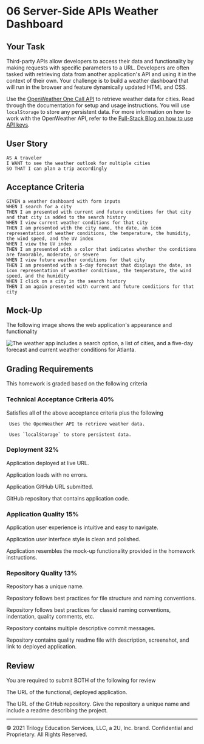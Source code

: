 # 06 Server-Side APIs Weather Dashboard

## Your Task

Third-party APIs allow developers to access their data and functionality by making requests with specific parameters to a URL. Developers are often tasked with retrieving data from another application's API and using it in the context of their own. Your challenge is to build a weather dashboard that will run in the browser and feature dynamically updated HTML and CSS.

Use the [OpenWeather One Call API](httpsopenweathermap.orgapione-call-api) to retrieve weather data for cities. Read through the documentation for setup and usage instructions. You will use `localStorage` to store any persistent data. For more information on how to work with the OpenWeather API, refer to the [Full-Stack Blog on how to use API keys](httpscoding-boot-camp.github.iofull-stackapishow-to-use-api-keys).

## User Story

```
AS A traveler
I WANT to see the weather outlook for multiple cities
SO THAT I can plan a trip accordingly
```

## Acceptance Criteria

```
GIVEN a weather dashboard with form inputs
WHEN I search for a city
THEN I am presented with current and future conditions for that city and that city is added to the search history
WHEN I view current weather conditions for that city
THEN I am presented with the city name, the date, an icon representation of weather conditions, the temperature, the humidity, the wind speed, and the UV index
WHEN I view the UV index
THEN I am presented with a color that indicates whether the conditions are favorable, moderate, or severe
WHEN I view future weather conditions for that city
THEN I am presented with a 5-day forecast that displays the date, an icon representation of weather conditions, the temperature, the wind speed, and the humidity
WHEN I click on a city in the search history
THEN I am again presented with current and future conditions for that city
```

## Mock-Up

The following image shows the web application's appearance and functionality

![The weather app includes a search option, a list of cities, and a five-day forecast and current weather conditions for Atlanta.](.Assets06-server-side-apis-homework-demo.png)

## Grading Requirements

This homework is graded based on the following criteria 

### Technical Acceptance Criteria 40%

 Satisfies all of the above acceptance criteria plus the following

     Uses the OpenWeather API to retrieve weather data.

     Uses `localStorage` to store persistent data.

### Deployment 32%

 Application deployed at live URL.

 Application loads with no errors.

 Application GitHub URL submitted.

 GitHub repository that contains application code.

### Application Quality 15%

 Application user experience is intuitive and easy to navigate.

 Application user interface style is clean and polished.

 Application resembles the mock-up functionality provided in the homework instructions.

### Repository Quality 13%

 Repository has a unique name.

 Repository follows best practices for file structure and naming conventions.

 Repository follows best practices for classid naming conventions, indentation, quality comments, etc.

 Repository contains multiple descriptive commit messages.

 Repository contains quality readme file with description, screenshot, and link to deployed application.

## Review

You are required to submit BOTH of the following for review

 The URL of the functional, deployed application.

 The URL of the GitHub repository. Give the repository a unique name and include a readme describing the project.

- - -
© 2021 Trilogy Education Services, LLC, a 2U, Inc. brand. Confidential and Proprietary. All Rights Reserved.
